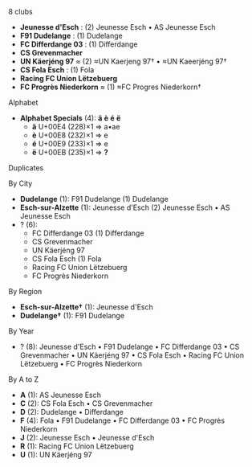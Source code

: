 8 clubs

- **Jeunesse d'Esch** : (2) Jeunesse Esch • AS Jeunesse Esch
- **F91 Dudelange** : (1) Dudelange
- **FC Differdange 03** : (1) Differdange
- **CS Grevenmacher**
- **UN Käerjéng 97** ≈ (2) ≈UN Kaerjeng 97† • ≈UN Kaeerjéng 97†
- **CS Fola Esch** : (1) Fola
- **Racing FC Union Lëtzebuerg**
- **FC Progrès Niederkorn** ≈ (1) ≈FC Progres Niederkorn†




Alphabet

- **Alphabet Specials** (4):  **ä**  **è**  **é**  **ë** 
  - **ä** U+00E4 (228)×1 ⇒ a•ae
  - **è** U+00E8 (232)×1 ⇒ e
  - **é** U+00E9 (233)×1 ⇒ e
  - **ë** U+00EB (235)×1 ⇒ **?**




Duplicates





By City

- **Dudelange** (1): F91 Dudelange  (1) Dudelange
- **Esch-sur-Alzette** (1): Jeunesse d'Esch  (2) Jeunesse Esch • AS Jeunesse Esch
- ? (6): 
  - FC Differdange 03  (1) Differdange
  - CS Grevenmacher 
  - UN Käerjéng 97 
  - CS Fola Esch  (1) Fola
  - Racing FC Union Lëtzebuerg 
  - FC Progrès Niederkorn 




By Region

- **Esch-sur-Alzette†** (1):   Jeunesse d'Esch
- **Dudelange†** (1):   F91 Dudelange




By Year

- ? (8):   Jeunesse d'Esch • F91 Dudelange • FC Differdange 03 • CS Grevenmacher • UN Käerjéng 97 • CS Fola Esch • Racing FC Union Lëtzebuerg • FC Progrès Niederkorn






By A to Z

- **A** (1): AS Jeunesse Esch
- **C** (2): CS Fola Esch • CS Grevenmacher
- **D** (2): Dudelange • Differdange
- **F** (4): Fola • F91 Dudelange • FC Differdange 03 • FC Progrès Niederkorn
- **J** (2): Jeunesse Esch • Jeunesse d'Esch
- **R** (1): Racing FC Union Lëtzebuerg
- **U** (1): UN Käerjéng 97




